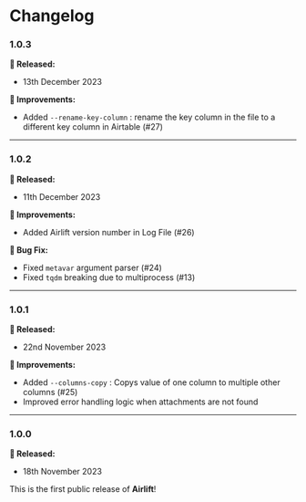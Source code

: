 # Changelog

### 1.0.3

**🎉 Released:**
- 13th December 2023

**🔨 Improvements:**
- Added `--rename-key-column` : rename the key column in the file to a different key column in Airtable (#27)

---

### 1.0.2

**🎉 Released:**
- 11th December 2023

**🔨 Improvements:**
- Added Airlift version number in Log File (#26)

**🐞 Bug Fix:**
- Fixed `metavar` argument parser (#24)
- Fixed `tqdm` breaking due to multiprocess (#13)

---

### 1.0.1

**🎉 Released:**
- 22nd November 2023

**🔨 Improvements:**
- Added `--columns-copy` : Copys value of one column to multiple other columns (#25)
- Improved error handling logic when attachments are not found

---

### 1.0.0
**🎉 Released:**
- 18th November 2023

This is the first public release of **Airlift**!
